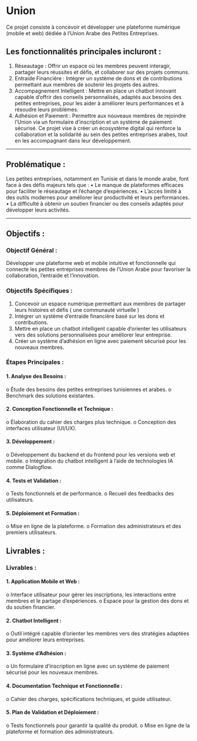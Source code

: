 # Union
Ce projet consiste à concevoir et développer une plateforme numérique (mobile et web) dédiée à l’Union Arabe des Petites Entreprises. 

## Les fonctionnalités principales incluront :
1.	Réseautage : Offrir un espace où les membres peuvent interagir, partager leurs réussites et défis, et collaborer sur des projets communs.
2.	Entraide Financière : Intégrer un système de dons et de contributions permettant aux membres de soutenir les projets des autres.
3.	Accompagnement Intelligent : Mettre en place un chatbot innovant capable d’offrir des conseils personnalisés, adaptés aux besoins des petites entreprises, pour les aider à améliorer leurs performances et à résoudre leurs problèmes.
4.	Adhésion et Paiement : Permettre aux nouveaux membres de rejoindre l’Union via un formulaire d’inscription et un système de paiement sécurisé.
Ce projet vise à créer un écosystème digital qui renforce la collaboration et la solidarité au sein des petites entreprises arabes, tout en les accompagnant dans leur développement.
________________________________________
## Problématique :
Les petites entreprises, notamment en Tunisie et dans le monde arabe, font face à des défis majeurs tels que :
•	Le manque de plateformes efficaces pour faciliter le réseautage et l’échange d’expériences.
•	L’accès limité à des outils modernes pour améliorer leur productivité et leurs performances.
•	La difficulté à obtenir un soutien financier ou des conseils adaptés pour développer leurs activités.
________________________________________
## Objectifs :
### Objectif Général :
Développer une plateforme web et mobile intuitive et fonctionnelle qui connecte les petites entreprises membres de l’Union Arabe pour favoriser la collaboration, l’entraide et l’innovation.

### Objectifs Spécifiques :
1.	Concevoir un espace numérique permettant aux membres de partager leurs histoires et défis ( une communauté virtuelle )
2.	Intégrer un système d’entraide financière basé sur les dons et contributions.
3.	Mettre en place un chatbot intelligent capable d’orienter les utilisateurs vers des solutions personnalisées pour améliorer leur entreprise.
4.	Créer un système d’adhésion en ligne avec paiement sécurisé pour les nouveaux membres.

### Étapes Principales :
#### 1.	Analyse des Besoins :
o	Étude des besoins des petites entreprises tunisiennes et arabes.
o	Benchmark des solutions existantes.
#### 2.	Conception Fonctionnelle et Technique :
o	Élaboration du cahier des charges plus technique.
o	Conception des interfaces utilisateur (UI/UX).
#### 3.	Développement :
o	Développement du backend et du frontend pour les versions web et mobile.
o	Intégration du chatbot intelligent à l’aide de technologies IA comme Dialogflow.
#### 4.	Tests et Validation :
o	Tests fonctionnels et de performance.
o	Recueil des feedbacks des utilisateurs.
#### 5.	Déploiement et Formation :
o	Mise en ligne de la plateforme.
o	Formation des administrateurs et des premiers utilisateurs.

## Livrables :
### Livrables :
#### 1.	Application Mobile et Web :
o	Interface utilisateur pour gérer les inscriptions, les interactions entre membres et le partage d’expériences.
o	Espace pour la gestion des dons et du soutien financier.
#### 2.	Chatbot Intelligent :
o	Outil intégré capable d’orienter les membres vers des stratégies adaptées pour améliorer leurs entreprises.
#### 3.	Système d’Adhésion :
o	Un formulaire d’inscription en ligne avec un système de paiement sécurisé pour les nouveaux membres.
#### 4.	Documentation Technique et Fonctionnelle :
o	Cahier des charges, spécifications techniques, et guide utilisateur.
#### 5.	Plan de Validation et Déploiement :
o	Tests fonctionnels pour garantir la qualité du produit.
o	Mise en ligne de la plateforme et formation des administrateurs.


